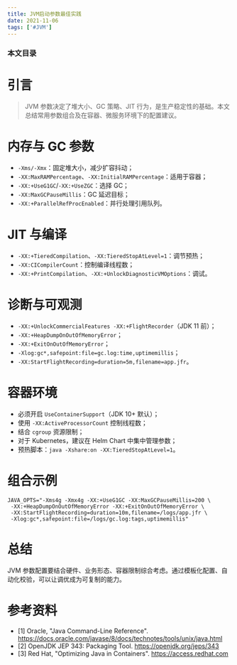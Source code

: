 ```yaml
---
title: JVM启动参数最佳实践
date: 2021-11-06
tags: ['#JVM']
---
```


### 本文目录
<!-- toc -->

# 引言
> JVM 参数决定了堆大小、GC 策略、JIT 行为，是生产稳定性的基础。本文总结常用参数组合及在容器、微服务环境下的配置建议。

# 内存与 GC 参数
- `-Xms/-Xmx`：固定堆大小，减少扩容抖动；
- `-XX:MaxRAMPercentage`、`-XX:InitialRAMPercentage`：适用于容器；
- `-XX:+UseG1GC`/`-XX:+UseZGC`：选择 GC；
- `-XX:MaxGCPauseMillis`：GC 延迟目标；
- `-XX:+ParallelRefProcEnabled`：并行处理引用队列。

# JIT 与编译
- `-XX:+TieredCompilation`、`-XX:TieredStopAtLevel=1`：调节预热；
- `-XX:CICompilerCount`：控制编译线程数；
- `-XX:+PrintCompilation`、`-XX:+UnlockDiagnosticVMOptions`：调试。

# 诊断与可观测
- `-XX:+UnlockCommercialFeatures -XX:+FlightRecorder`（JDK 11 前）；
- `-XX:+HeapDumpOnOutOfMemoryError`；
- `-XX:+ExitOnOutOfMemoryError`；
- `-Xlog:gc*,safepoint:file=gc.log:time,uptimemillis`；
- `-XX:StartFlightRecording=duration=5m,filename=app.jfr`。

# 容器环境
- 必须开启 `UseContainerSupport`（JDK 10+ 默认）；
- 使用 `-XX:ActiveProcessorCount` 控制线程数；
- 结合 `cgroup` 资源限制；
- 对于 Kubernetes，建议在 Helm Chart 中集中管理参数；
- 预热脚本：`java -Xshare:on -XX:TieredStopAtLevel=1`。

# 组合示例
```
JAVA_OPTS="-Xms4g -Xmx4g -XX:+UseG1GC -XX:MaxGCPauseMillis=200 \
 -XX:+HeapDumpOnOutOfMemoryError -XX:+ExitOnOutOfMemoryError \
 -XX:StartFlightRecording=duration=10m,filename=/logs/app.jfr \
 -Xlog:gc*,safepoint:file=/logs/gc.log:tags,uptimemillis"
```

# 总结
JVM 参数配置要结合硬件、业务形态、容器限制综合考虑。通过模板化配置、自动化校验，可以让调优成为可复制的能力。

# 参考资料
- [1] Oracle, "Java Command-Line Reference". https://docs.oracle.com/javase/8/docs/technotes/tools/unix/java.html
- [2] OpenJDK JEP 343: Packaging Tool. https://openjdk.org/jeps/343
- [3] Red Hat, "Optimizing Java in Containers". https://access.redhat.com
